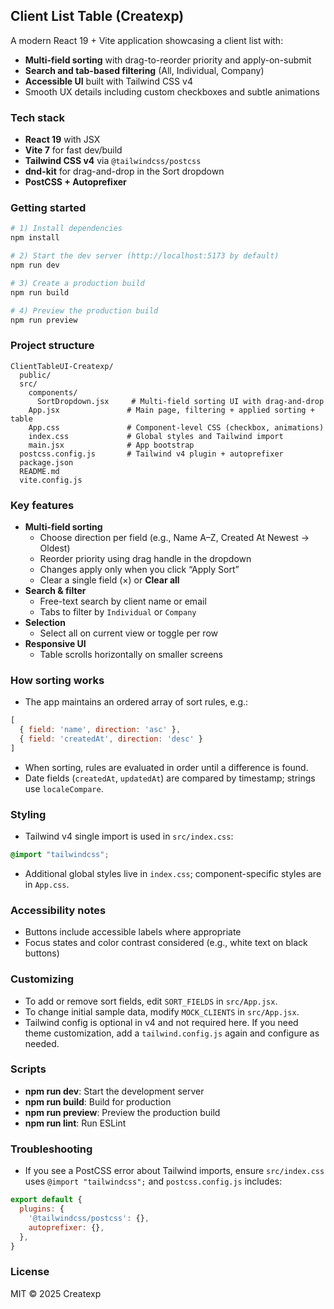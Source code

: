 ## Client List Table (Createxp)

A modern React 19 + Vite application showcasing a client list with:
- **Multi-field sorting** with drag-to-reorder priority and apply-on-submit
- **Search and tab-based filtering** (All, Individual, Company)
- **Accessible UI** built with Tailwind CSS v4
- Smooth UX details including custom checkboxes and subtle animations

### Tech stack
- **React 19** with JSX
- **Vite 7** for fast dev/build
- **Tailwind CSS v4** via `@tailwindcss/postcss`
- **dnd-kit** for drag-and-drop in the Sort dropdown
- **PostCSS + Autoprefixer**

### Getting started
```bash
# 1) Install dependencies
npm install

# 2) Start the dev server (http://localhost:5173 by default)
npm run dev

# 3) Create a production build
npm run build

# 4) Preview the production build
npm run preview
```

### Project structure
```text
ClientTableUI-Createxp/
  public/
  src/
    components/
      SortDropdown.jsx     # Multi-field sorting UI with drag-and-drop
    App.jsx               # Main page, filtering + applied sorting + table
    App.css               # Component-level CSS (checkbox, animations)
    index.css             # Global styles and Tailwind import
    main.jsx              # App bootstrap
  postcss.config.js       # Tailwind v4 plugin + autoprefixer
  package.json
  README.md
  vite.config.js
```

### Key features
- **Multi-field sorting**
  - Choose direction per field (e.g., Name A–Z, Created At Newest → Oldest)
  - Reorder priority using drag handle in the dropdown
  - Changes apply only when you click “Apply Sort”
  - Clear a single field (×) or **Clear all**
- **Search & filter**
  - Free-text search by client name or email
  - Tabs to filter by `Individual` or `Company`
- **Selection**
  - Select all on current view or toggle per row
- **Responsive UI**
  - Table scrolls horizontally on smaller screens

### How sorting works
- The app maintains an ordered array of sort rules, e.g.:
```js
[
  { field: 'name', direction: 'asc' },
  { field: 'createdAt', direction: 'desc' }
]
```
- When sorting, rules are evaluated in order until a difference is found.
- Date fields (`createdAt`, `updatedAt`) are compared by timestamp; strings use `localeCompare`.

### Styling
- Tailwind v4 single import is used in `src/index.css`:
```css
@import "tailwindcss";
```
- Additional global styles live in `index.css`; component-specific styles are in `App.css`.

### Accessibility notes
- Buttons include accessible labels where appropriate
- Focus states and color contrast considered (e.g., white text on black buttons)

### Customizing
- To add or remove sort fields, edit `SORT_FIELDS` in `src/App.jsx`.
- To change initial sample data, modify `MOCK_CLIENTS` in `src/App.jsx`.
- Tailwind config is optional in v4 and not required here. If you need theme customization, add a `tailwind.config.js` again and configure as needed.

### Scripts
- **npm run dev**: Start the development server
- **npm run build**: Build for production
- **npm run preview**: Preview the production build
- **npm run lint**: Run ESLint

### Troubleshooting
- If you see a PostCSS error about Tailwind imports, ensure `src/index.css` uses `@import "tailwindcss";` and `postcss.config.js` includes:
```js
export default {
  plugins: {
    '@tailwindcss/postcss': {},
    autoprefixer: {},
  },
}
```
### License
MIT © 2025 Createxp

 
